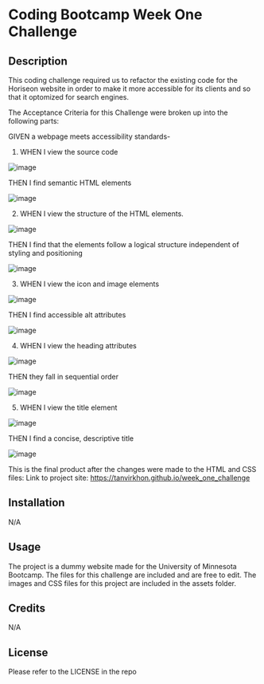 # Coding Bootcamp Week One Challenge

## Description

This coding challenge required us to refactor the existing code for the Horiseon website in order to make it more accessible for its clients and so that it optomized for search engines.

The Acceptance Criteria for this Challenge were broken up into the following parts:

GIVEN a webpage meets accessibility standards-

1) WHEN I view the source code

![image](https://user-images.githubusercontent.com/119143763/206562720-5542b3b9-dfb9-403d-b696-f826a4a81b13.png)

THEN I find semantic HTML elements

![image](https://user-images.githubusercontent.com/119143763/206563315-0bc39ab4-dfec-4c81-9c1c-8a550db3895f.png)

2) WHEN I view the structure of the HTML elements. 

![image](https://user-images.githubusercontent.com/119143763/206565526-232da933-e9c8-44af-92d0-fb1510a74aa3.png)

THEN I find that the elements follow a logical structure independent of styling and positioning

![image](https://user-images.githubusercontent.com/119143763/206565641-5f5158eb-a7e8-480d-80cf-faeccd1b1068.png)

3) WHEN I view the icon and image elements

![image](https://user-images.githubusercontent.com/119143763/206563793-743ac1c2-7bfd-4f03-b278-c82dcbc88509.png)

THEN I find accessible alt attributes

![image](https://user-images.githubusercontent.com/119143763/206563899-09865621-f06e-4388-a9f2-bfdb3af7f484.png)

4) WHEN I view the heading attributes

![image](https://user-images.githubusercontent.com/119143763/206588822-d1aee6d3-f861-4b61-a4d9-0a087e166d5d.png)

THEN they fall in sequential order

![image](https://user-images.githubusercontent.com/119143763/206588919-70e226ff-9a60-477d-93c2-4966de74839d.png)

5) WHEN I view the title element

![image](https://user-images.githubusercontent.com/119143763/206564519-7632b286-c097-45a7-91bf-9be5d7719df0.png)

THEN I find a concise, descriptive title

![image](https://user-images.githubusercontent.com/119143763/206564638-a86a5f7d-acd3-4c54-a485-7b8cb137747e.png)

This is the final product after the changes were made to the HTML and CSS files: Link to project site: https://tanvirkhon.github.io/week_one_challenge

## Installation

N/A

## Usage

The project is a dummy website made for the University of Minnesota Bootcamp. The files for this challenge are included and are free to edit. The images and CSS files for this project are included in the assets folder. 

## Credits

N/A

## License

Please refer to the LICENSE in the repo

